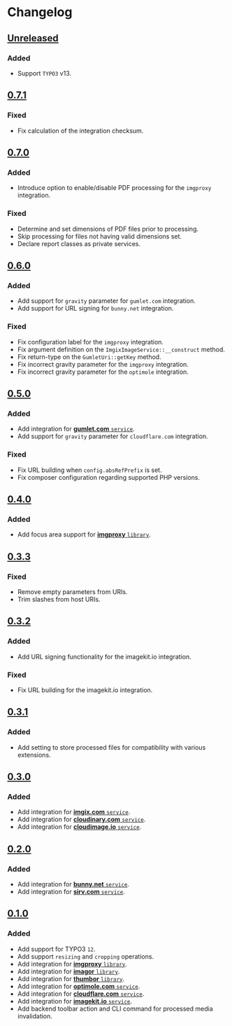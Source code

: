 # Changelog

## [Unreleased]

### Added

* Support `TYPO3` v13.

## [0.7.1]

### Fixed

* Fix calculation of the integration checksum.

## [0.7.0]

### Added

* Introduce option to enable/disable PDF processing for the `imgproxy` integration.

### Fixed

* Determine and set dimensions of PDF files prior to processing.
* Skip processing for files not having valid dimensions set.
* Declare report classes as private services.

## [0.6.0]

### Added

* Add support for `gravity` parameter for `gumlet.com` integration.
* Add support for URL signing for `bunny.net` integration.

### Fixed

* Fix configuration label for the `imgproxy` integration.
* Fix argument definition on the `ImgixImageService::__construct` method.
* Fix return-type on the `GumletUri::getKey` method.
* Fix incorrect gravity parameter for the `imgproxy` integration.
* Fix incorrect gravity parameter for the `optimole` integration.

## [0.5.0]

### Added

* Add integration for [**gumlet.com** `service`](https://www.gumlet.com/).
* Add support for `gravity` parameter for `cloudflare.com` integration.

### Fixed

* Fix URL building when `config.absRefPrefix` is set.
* Fix composer configuration regarding supported PHP versions.

## [0.4.0]

### Added

* Add focus area support for [**imgproxy** `library`](https://github.com/imgproxy/imgproxy).

## [0.3.3]

### Fixed

* Remove empty parameters from URIs.
* Trim slashes from host URIs.

## [0.3.2]

### Added

* Add URL signing functionality for the imagekit.io integration.

### Fixed

* Fix URL building for the imagekit.io integration.

## [0.3.1]

### Added

* Add setting to store processed files for compatibility with various extensions.

## [0.3.0]

### Added

* Add integration for [**imgix.com** `service`](https://imgix.com/).
* Add integration for [**cloudinary.com** `service`](https://cloudinary.com/).
* Add integration for [**cloudimage.io** `service`](https://cloudimage.io/).

## [0.2.0]

### Added

* Add integration for [**bunny.net** `service`](https://bunny.net/).
* Add integration for [**sirv.com** `service`](https://sirv.com/).

## [0.1.0]

### Added

* Add support for TYPO3 `12`.
* Add support `resizing` and `cropping` operations.
* Add integration for [**imgproxy** `library`](https://github.com/imgproxy/imgproxy).
* Add integration for [**imagor** `library`](https://github.com/cshum/imagor).
* Add integration for [**thumbor** `library`](https://github.com/thumbor/thumbor).
* Add integration for [**optimole.com** `service`](https://optimole.com/).
* Add integration for [**cloudflare.com** `service`](https://developers.cloudflare.com/images/).
* Add integration for [**imagekit.io** `service`](https://imagekit.io/).
* Add backend toolbar action and CLI command for processed media invalidation.

[unreleased]: https://github.com/somehow-digital/typo3-media-processing/compare/v0.7.1...HEAD
[0.7.1]: https://github.com/somehow-digital/typo3-media-processing/compare/v0.7.0...v0.7.1
[0.7.0]: https://github.com/somehow-digital/typo3-media-processing/compare/v0.6.0...v0.7.0
[0.6.0]: https://github.com/somehow-digital/typo3-media-processing/compare/v0.5.0...v0.6.0
[0.5.0]: https://github.com/somehow-digital/typo3-media-processing/compare/v0.4.0...v0.5.0
[0.4.0]: https://github.com/somehow-digital/typo3-media-processing/compare/v0.3.3...v0.4.0
[0.3.3]: https://github.com/somehow-digital/typo3-media-processing/compare/v0.3.2...v0.3.3
[0.3.2]: https://github.com/somehow-digital/typo3-media-processing/compare/v0.3.1...v0.3.2
[0.3.1]: https://github.com/somehow-digital/typo3-media-processing/compare/v0.3.0...v0.3.1
[0.3.0]: https://github.com/somehow-digital/typo3-media-processing/compare/v0.2.0...v0.3.0
[0.2.0]: https://github.com/somehow-digital/typo3-media-processing/compare/v0.1.0...v0.2.0
[0.1.0]: https://github.com/somehow-digital/typo3-media-processing/releases/tag/v0.1.0
